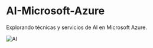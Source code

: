 # AI-Microsoft-Azure
Explorando técnicas y servicios de AI en Microsoft Azure.

![AI](https://user-images.githubusercontent.com/49338963/173467083-4881f9e7-328c-4a28-9ee1-1da6d92ae945.png)
